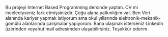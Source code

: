 Bu projeyi Internet Based Programming dersinde yaptım. CV mi incelediyseniz fark etmişsinizdir. Çoğu alana yatkınlığım var. Ben Veri alanında kariyer yapmak istiyorum ama okul yıllarında elektronik-mekanik-gömülü alanlarında çalışmalar yapıyorum. Bana ulaşmak isterseniz Linkedln üzerinden veyahut mail adresimden ulaşabilirsiniz. Teşekkür ederim.
